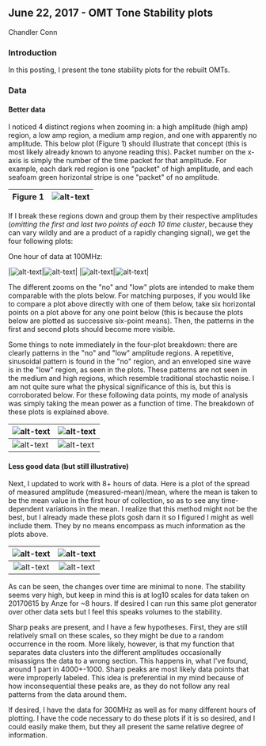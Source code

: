 ## June 22, 2017 - OMT Tone Stability plots
Chandler Conn

### Introduction

In this posting, I present the tone stability plots for the rebuilt OMTs.

### Data

#### Better data

I noticed 4 distinct regions when zooming in: a high amplitude (high amp) region, a low amp region, a medium amp region, and one with apparently no amplitude. This below plot (Figure 1) should illustrate that concept (this is most likely already known to anyone reading this).
Packet number on the x-axis is simply the number of the time packet for that amplitude. For example, each dark red region is one "packet" of high amplitude, and each seafoam green horizontal stripe is one "packet" of no amplitude.

|Figure 1|![alt-text](../20170622_ToneStability_and_Acrylic/zoom.png)|
|:---:|:---:|

If I break these regions down and group them by their respective amplitudes (*omitting the first and last two points of each 10 time cluster*, because they can vary wildly and are a product of a rapidly changing signal), we get the four following plots: 

One hour of data at 100MHz:

|![alt-text](../20170622_ToneStability_and_Acrylic/no_pattern.png)|![alt-text](../20170622_ToneStability_and_Acrylic/low_pattern.png)|
|![alt-text](../20170622_ToneStability_and_Acrylic/med_pattern.png)|![alt-text](../20170622_ToneStability_and_Acrylic/high_pattern.png)|

The different zooms on the "no" and "low" plots are intended to make them comparable with the plots below. For matching purposes, if you would like to compare a plot above directly with one of them below, take six horizontal points on a plot above for any one point below (this is because the plots below are plotted as successive six-point means). Then, the patterns in the first and second plots should become more visible. 

Some things to note immediately in the four-plot breakdown: there are clearly patterns in the "no" and "low" amplitude regions. A repetitive, sinusoidal pattern is found in the "no" region, and an enveloped sine wave is in the "low" region, as seen in the plots. These patterns are not seen in the medium and high regions, which resemble traditional stochastic noise. I am not quite sure what the physical significance of this is, but this is corroborated below.
For these following data points, my mode of analysis was simply taking the mean power as a function of time. The breakdown of these plots is explained above.

|![alt-text](../20170622_ToneStability_and_Acrylic/ccno.png)|![alt-text](../20170622_ToneStability_and_Acrylic/cclow.png)|
|----|----|
|![alt-text](../20170622_ToneStability_and_Acrylic/ccmed.png)|![alt-text](../20170622_ToneStability_and_Acrylic/cchigh.png)|



#### Less good data (but still illustrative)

Next, I updated to work with 8+ hours of data. Here is a plot of the spread of measured amplitude (measured-mean)/mean, where the mean is taken to be the mean value in the first hour of collection, so as to see any time-dependent variations in the mean. I realize that this method might not be the best, but I already made these plots gosh darn it so I figured I might as well include them. They by no means encompass as much information as the plots above.

|![alt-text](../20170622_ToneStability_and_Acrylic/high_diffmean.png)|![alt-text](../20170622_ToneStability_and_Acrylic/med_diffmean.png)|
|:---:|:---:|
|![alt-text](../20170622_ToneStability_and_Acrylic/low_diffmean.png)|![alt-text](../20170622_ToneStability_and_Acrylic/no_diffmean.png)|

As can be seen, the changes over time are minimal to none. The stability seems very high, but keep in mind this is at log10 scales for data taken on 20170615 by Anze for ~8 hours. If desired I can run this same plot generator over other data sets but I feel this speaks volumes to the stability.

Sharp peaks are present, and I have a few hypotheses. First, they are still relatively small on these scales, so they might be due to a random occurrence in the room. More likely, however, is that my function that separates data clusters into the different amplitudes occasionally misassigns the data to a wrong section. This happens in, what I've found, around 1 part in 4000+-1000. Sharp peaks are most likely data points that were improperly labeled. This idea is preferential in my mind because of how inconsequential these peaks are, as they do not follow any real patterns from the data around them.

If desired, I have the data for 300MHz as well as for many different hours of plotting. I have the code necessary to do these plots if it is so desired, and I could easily make them, but they all present the same relative degree of information.
